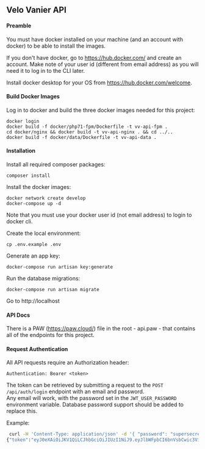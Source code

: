 ## Velo Vanier API

#### Preamble

You must have docker installed on your machine (and an account with docker) to be able to install the images.

If you don't have docker, go to https://hub.docker.com/ and create an account.  Make note of your user id (different from
email address) as you will need it to log in to the CLI later.

Install docker desktop for your OS from https://hub.docker.com/welcome. 

#### Build Docker Images

Log in to docker and build the three docker images needed for this project:
```
docker login
docker build -f docker/php71-fpm/Dockerfile -t vv-api-fpm .
cd docker/nginx && docker build -t vv-api-nginx . && cd ../..
docker build -f docker/data/Dockerfile -t vv-api-data .
```

#### Installation

Install all required composer packages:
```
composer install
```

Install the docker images:
```
docker network create develop
docker-compose up -d
```

Note that you must use your docker user id (not email address) to login to docker cli.

Create the local environment:

```
cp .env.example .env
```

Generate an app key:

```
docker-compose run artisan key:generate
```

Run the database migrations:

```
docker-compose run artisan migrate
```

Go to http://localhost

#### API Docs

There is a PAW (https://paw.cloud/) file in the root - api.paw - that contains all of the endpoints for this project.


#### Request Authentication

All API requests require an Authorization header: 

```
Authentication: Bearer <token>
```

The token can be retrieved by submitting a request to the `POST /api/auth/login` endpoint with an email and password.  
Any email will work, with the password set in the `JWT_USER_PASSWORD` environment variable. Database password support
should be added to replace this.

Example: 

```sh
 curl -H 'Content-Type: application/json' -d '{ "password": "supersecretpassword"}' http://localhost/api/auth/login                                                                                       
{"token":"eyJ0eXAiOiJKV1QiLCJhbGciOiJIUzI1NiJ9.eyJlbWFpbCI6bnVsbCwic3ViIjpudWxsLCJpc3MiOiJodHRwOi8vbG9jYWxob3N0L2FwaS9hdXRoL2xvZ2luIiwiaWF0IjoxNTU2NDAzMzQ1LCJleHAiOjE1NTY0NDY1NDUsIm5iZiI6MTU1NjQwMzM0NSwianRpIjoiaFd5TE5rSkU0RnhJYlliMyJ9.3LR-4CxAjXeewj5tTcdAPXrqRGd6SkeAHEPq5eI_7AE"}%
```
